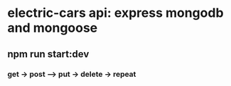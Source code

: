 # electric-cars api: express mongodb and mongoose

## npm run start:dev

### get -> post –> put -> delete -> repeat
